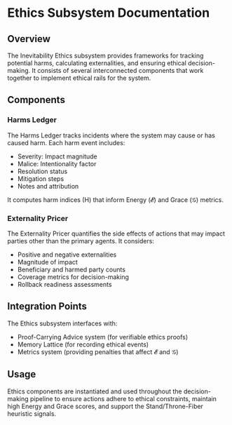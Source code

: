 # Ethics Subsystem Documentation

## Overview

The Inevitability Ethics subsystem provides frameworks for tracking potential harms, calculating externalities, and ensuring ethical decision-making. It consists of several interconnected components that work together to implement ethical rails for the system.

## Components

### Harms Ledger

The Harms Ledger tracks incidents where the system may cause or has caused harm. Each harm event includes:

- Severity: Impact magnitude
- Malice: Intentionality factor
- Resolution status
- Mitigation steps
- Notes and attribution

It computes harm indices (H) that inform Energy (𝓔) and Grace (𝒢) metrics.

### Externality Pricer

The Externality Pricer quantifies the side effects of actions that may impact parties other than the primary agents. It considers:

- Positive and negative externalities
- Magnitude of impact
- Beneficiary and harmed party counts
- Coverage metrics for decision-making
- Rollback readiness assessments

## Integration Points

The Ethics subsystem interfaces with:
- Proof-Carrying Advice system (for verifiable ethics proofs)
- Memory Lattice (for recording ethical events)
- Metrics system (providing penalties that affect 𝓔 and 𝒢)

## Usage

Ethics components are instantiated and used throughout the decision-making pipeline to ensure actions adhere to ethical constraints, maintain high Energy and Grace scores, and support the Stand/Throne-Fiber heuristic signals.
